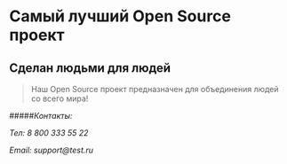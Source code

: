 # Самый лучший Open Source проект

## Сделан людьми для людей

> Наш Open Source проект предназначен для объединения людей со всего мира!

#####_Контакты:_

_Тел: 8 800 333 55 22_

_Email: support@test.ru_
